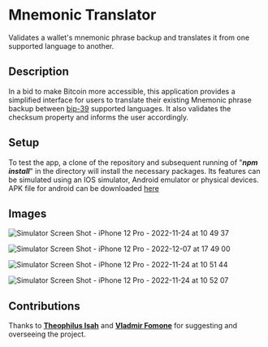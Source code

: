 # Mnemonic Translator
Validates a wallet's mnemonic phrase backup and translates it from one supported language to another.

## Description
In a bid to make Bitcoin more accessible, this application provides a simplified interface for users to translate their existing Mnemonic phrase backup between [bip-39](https://github.com/bitcoin/bips/blob/master/bip-0039/bip-0039-wordlists.md) supported languages. It also validates the checksum property and informs the user accordingly.

## Setup
To test the app, a clone of the repository and subsequent running of "***npm install***" in the directory will install the necessary packages. Its features can be simulated using an IOS simulator, Android emulator or physical devices. 
APK file for android can be downloaded [here](https://drive.google.com/file/d/110IHLGMRorUYwLbj-vSCpmRvZwPVLB8F/view?usp=sharing) 

## Images 

![Simulator Screen Shot - iPhone 12 Pro - 2022-11-24 at 10 49 37](https://user-images.githubusercontent.com/66824020/203755660-446972d6-c0aa-48aa-86d7-04b76e06ec4c.png)

![Simulator Screen Shot - iPhone 12 Pro - 2022-12-07 at 17 49 00](https://user-images.githubusercontent.com/66824020/206244221-e5fa50d1-96e3-42c9-8bbf-6b4e3f1347e5.png)

![Simulator Screen Shot - iPhone 12 Pro - 2022-11-24 at 10 51 44](https://user-images.githubusercontent.com/66824020/203755665-46e9ea40-73bd-4014-b977-2235ed2164a6.png)

![Simulator Screen Shot - iPhone 12 Pro - 2022-11-24 at 10 52 07](https://user-images.githubusercontent.com/66824020/203755647-031d0b68-9a33-435c-b4f5-eeb08fc22e03.png)

## Contributions
Thanks to **[Theophilus Isah](https://github.com/Extheoisah)** and **[Vladmir Fomone](https://github.com/vladimirfomene)** for suggesting and overseeing the project.
